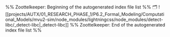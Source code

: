 %% Zoottelkeeper: Beginning of the autogenerated index file list  %%
🗂️ ![[projects/AUTX/01_RESEARCH_PHASE_1/P6.2_Formal_Modeling/Computational_Models/mvu2-sim/node_modules/lightningcss/node_modules/detect-libc/_detect-libc|_detect-libc]]
%% Zoottelkeeper: End of the autogenerated index file list  %%
